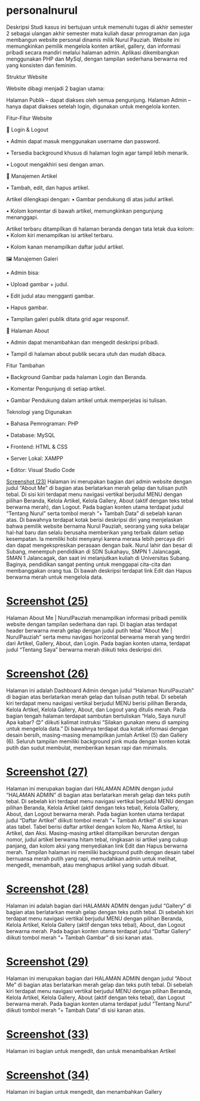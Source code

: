 # personalnurul
Deskripsi
Studi kasus ini bertujuan untuk memenuhi tugas di akhir semester 2 sebagai ulangan akhir semester mata kuliah dasar pmrograman dan juga membangun website personal dinamis milik Nurul Pauziah. Website ini memungkinkan pemilik mengelola konten artikel, gallery, dan informasi pribadi secara mandiri melalui halaman admin. Aplikasi dikembangkan menggunakan PHP dan MySql, dengan tampilan sederhana berwarna red yang konsisten dan feminim.

Struktur Website

Website dibagi menjadi 2 bagian utama:

Halaman Publik – dapat diakses oleh semua pengunjung.
Halaman Admin – hanya dapat diakses setelah login, digunakan untuk mengelola konten.

Fitur-Fitur Website

🔐 Login & Logout

• Admin dapat masuk menggunakan username dan password.

• Tersedia background khusus di halaman login agar tampil lebih menarik.

• Logout mengakhiri sesi dengan aman.

📰 Manajemen Artikel

• Tambah, edit, dan hapus artikel.

Artikel dilengkapi dengan:
• Gambar pendukung di atas judul artikel.

• Kolom komentar di bawah artikel, memungkinkan pengunjung menanggapi.

Artikel terbaru ditampilkan di halaman beranda dengan tata letak dua kolom:
• Kolom kiri menampilkan isi artikel terbaru.

• Kolom kanan menampilkan daftar judul artikel.

🖼️ Manajemen Galeri

• Admin bisa:

• Upload gambar + judul.

• Edit judul atau mengganti gambar.

• Hapus gambar.

• Tampilan galeri publik ditata grid agar responsif.

👤 Halaman About

• Admin dapat menambahkan dan mengedit deskripsi pribadi.

• Tampil di halaman about publik secara utuh dan mudah dibaca.

Fitur Tambahan

• Background Gambar pada halaman Login dan Beranda.

• Komentar Pengunjung di setiap artikel.

• Gambar Pendukung dalam artikel untuk memperjelas isi tulisan.

Teknologi yang Digunakan

• Bahasa Pemrograman: PHP

• Database: MySQL

• Frontend: HTML & CSS

• Server Lokal: XAMPP

• Editor: Visual Studio Code

[Screenshot (23)](https://github.com/user-attachments/assets/440523a0-e8df-4afd-b309-79b11de8cc53)
Halaman ini merupakan bagian dari admin website dengan judul “About Me” di bagian atas berlatarkan merah gelap dan tulisan putih tebal. Di sisi kiri terdapat menu navigasi vertikal berjudul MENU dengan pilihan Beranda, Kelola Artikel, Kelola Gallery, About (aktif dengan teks tebal berwarna merah), dan Logout. Pada bagian konten utama terdapat judul “Tentang Nurul” serta tombol merah “+ Tambah Data” di sebelah kanan atas. Di bawahnya terdapat kotak berisi deskripsi diri yang menjelaskan bahwa pemilik website bernama Nurul Pauziah, seorang yang suka belajar hal-hal baru dan selalu berusaha memberikan yang terbaik dalam setiap kesempatan. Ia memiliki hobi menyanyi karena merasa lebih percaya diri dan dapat mengekspresikan perasaan dengan baik. Nurul lahir dan besar di Subang, menempuh pendidikan di SDN Sukahayu, SMPN 1 Jalancagak, SMAN 1 Jalancagak, dan saat ini melanjutkan kuliah di Universitas Subang. Baginya, pendidikan sangat penting untuk menggapai cita-cita dan membanggakan orang tua. Di bawah deskripsi terdapat link Edit dan Hapus berwarna merah untuk mengelola data.
# [Screenshot (25)](https://github.com/user-attachments/assets/fb193aea-ad1c-4221-ade1-b47acf903ca8)
Halaman About Me | NurulPauziah menampilkan informasi pribadi pemilik website dengan tampilan sederhana dan rapi. Di bagian atas terdapat header berwarna merah gelap dengan judul putih tebal “About Me | NurulPauziah” serta menu navigasi horizontal berwarna merah yang terdiri dari Artikel, Gallery, About, dan Login. Pada bagian konten utama, terdapat judul “Tentang Saya” berwarna merah diikuti teks deskripsi diri.
# [Screenshot (26)](https://github.com/user-attachments/assets/5cee069e-fa97-44df-8c7f-bd033a9c733e)
Halaman ini adalah Dashboard Admin dengan judul “Halaman NurulPauziah” di bagian atas berlatarkan merah gelap dan tulisan putih tebal. Di sebelah kiri terdapat menu navigasi vertikal berjudul MENU berisi pilihan Beranda, Kelola Artikel, Kelola Gallery, About, dan Logout yang ditulis merah. Pada bagian tengah halaman terdapat sambutan bertuliskan “Halo, Saya nurul! Apa kabar? 😊” diikuti kalimat instruksi “Silakan gunakan menu di samping untuk mengelola data.” Di bawahnya terdapat dua kotak informasi dengan desain bersih, masing-masing menampilkan jumlah Artikel (5) dan Gallery (6). Seluruh tampilan memiliki background pink muda dengan konten kotak putih dan sudut membulat, memberikan kesan rapi dan minimalis. 
# [Screenshot (27)](https://github.com/user-attachments/assets/ffd955b0-1ecc-4e06-91d6-bf9c1a6c713c)
Halaman ini merupakan bagian dari HALAMAN ADMIN dengan judul “HALAMAN ADMIN” di bagian atas berlatarkan merah gelap dan teks putih tebal. Di sebelah kiri terdapat menu navigasi vertikal berjudul MENU dengan pilihan Beranda, Kelola Artikel (aktif dengan teks tebal), Kelola Gallery, About, dan Logout berwarna merah. Pada bagian konten utama terdapat judul “Daftar Artikel” diikuti tombol merah “+ Tambah Artikel” di sisi kanan atas tabel. Tabel berisi daftar artikel dengan kolom No, Nama Artikel, Isi Artikel, dan Aksi. Masing-masing artikel ditampilkan berurutan dengan nomor, judul artikel berwarna hitam tebal, ringkasan isi artikel yang cukup panjang, dan kolom aksi yang menyediakan link Edit dan Hapus berwarna merah. Tampilan halaman ini memiliki background putih dengan desain tabel bernuansa merah putih yang rapi, memudahkan admin untuk melihat, mengedit, menambah, atau menghapus artikel yang sudah dibuat.
# [Screenshot (28)](https://github.com/user-attachments/assets/884ebf1a-cadf-425f-9b5e-2c5c7277e804)
Halaman ini adalah bagian dari HALAMAN ADMIN dengan judul “Gallery” di bagian atas berlatarkan merah gelap dengan teks putih tebal. Di sebelah kiri terdapat menu navigasi vertikal berjudul MENU dengan pilihan Beranda, Kelola Artikel, Kelola Gallery (aktif dengan teks tebal), About, dan Logout berwarna merah. Pada bagian konten utama terdapat judul “Daftar Gallery” diikuti tombol merah “+ Tambah Gambar” di sisi kanan atas.
# [Screenshot (29)](https://github.com/user-attachments/assets/79efbfad-cff3-478e-8905-6323bf8b2778)
Halaman ini merupakan bagian dari HALAMAN ADMIN dengan judul “About Me” di bagian atas berlatarkan merah gelap dan teks putih tebal. Di sebelah kiri terdapat menu navigasi vertikal berjudul MENU dengan pilihan Beranda, Kelola Artikel, Kelola Gallery, About (aktif dengan teks tebal), dan Logout berwarna merah. Pada bagian konten utama terdapat judul “Tentang Nurul” diikuti tombol merah “+ Tambah Data” di sisi kanan atas.
# [Screenshot (33)](https://github.com/user-attachments/assets/ef0441cb-cbd7-4794-92f7-a21cc44c84db)
Halaman ini bagian untuk mengedit, dan untuk menambahkan Artikel 
# [Screenshot (34)](https://github.com/user-attachments/assets/dbc34349-47fb-49b7-a6fd-3ef7fa81ede3)
Halaman ini bagian untuk mengedit, dan menambahkan Gallery



